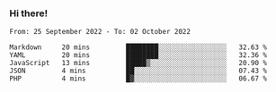 ### Hi there!

<!--START_SECTION:waka-->

```text
From: 25 September 2022 - To: 02 October 2022

Markdown     20 mins         ████████░░░░░░░░░░░░░░░░░   32.63 %
YAML         20 mins         ████████░░░░░░░░░░░░░░░░░   32.36 %
JavaScript   13 mins         █████▒░░░░░░░░░░░░░░░░░░░   20.90 %
JSON         4 mins          ██░░░░░░░░░░░░░░░░░░░░░░░   07.43 %
PHP          4 mins          █▓░░░░░░░░░░░░░░░░░░░░░░░   06.67 %
```

<!--END_SECTION:waka-->
